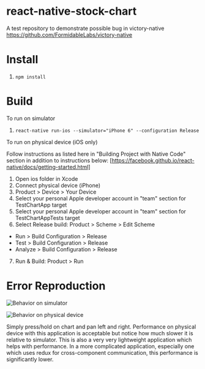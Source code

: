 # react-native-stock-chart
A test repository to demonstrate possible bug in victory-native https://github.com/FormidableLabs/victory-native

# Install

1. `npm install`

# Build

To run on simulator

1. `react-native run-ios --simulator="iPhone 6" --configuration Release`

To run on physical device (iOS only)

Follow instructions as listed here in "Building Project with Native Code" section in addition to instructions below:
[https://facebook.github.io/react-native/docs/getting-started.html]

1. Open ios folder in Xcode
2. Connect physical device (iPhone)
3. Product > Device > Your Device
4. Select your personal Apple developer account in "team" section for TestChartApp target
5. Select your personal Apple developer account in "team" section for TestChartAppTests target
6. Select Release build: Product > Scheme > Edit Scheme
  * Run > Build Configuration > Release
  * Test > Build Configuration > Release
  * Analyze > Build Configuration > Release
7. Run & Build: Product > Run

# Error Reproduction

![Behavior on simulator](https://imgur.com/MfsOdVI)

![Behavior on physical device](https://imgur.com/YZBNVAf)

Simply press/hold on chart and pan left and right. Performance on physical device with this application is acceptable but notice how much slower it is relative to simulator. This is also a very very lightweight application which helps with performance. In a more complicated application, especially one which uses redux for cross-component communication, this performance is significantly lower.